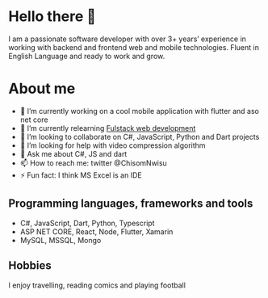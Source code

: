 # Hello there 👋
I am a passionate software developer with over 3+ years’ experience in working with backend and frontend web and mobile technologies. Fluent in English Language and ready to work and grow.

# About me

- 🔭 I’m currently working on a cool mobile application with flutter and aso net core
- 🌱 I’m currently relearning  [Fulstack web development]([https://fullstackopen.com/en](https://fullstackopen.com/en)) 
- 👯 I’m looking to collaborate on C#, JavaScript, Python and Dart projects
- 🤔 I’m looking for help with video compression algorithm
- 💬 Ask me about C#, JS and dart
- 📫 How to reach me: twitter @ChisomNwisu
- ⚡ Fun fact: I think MS Excel is an IDE

## Programming languages, frameworks and tools

- C#, JavaScript, Dart, Python, Typescript
- ASP NET CORE, React, Node, Flutter, Xamarin
- MySQL, MSSQL, Mongo

## Hobbies

I enjoy travelling, reading comics and playing football


```
